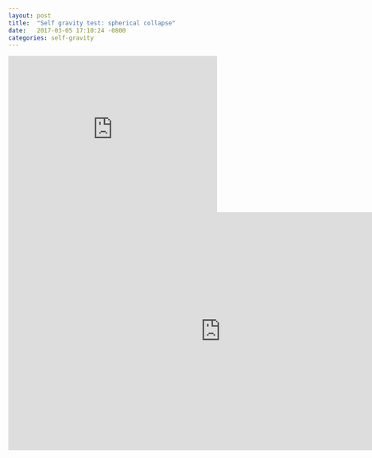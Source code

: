 ```yaml
---
layout: post
title:  "Self gravity test: spherical collapse"
date:   2017-03-05 17:10:24 -0800
categories: self-gravity
---
```


<iframe
  width="420"
  height="315"
  src="https://www.youtube.com/watch?v=qDC9Lor98vc"
  frameborder="0"
  allowfullscreen>
</iframe>

<iframe width="854" height="480" src="https://www.youtube.com/embed/WRaaqN2Atxw" frameborder="0" allowfullscreen></iframe>
